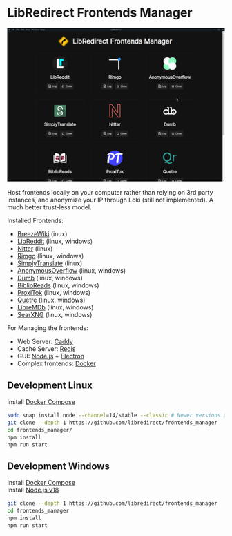 # LibRedirect Frontends Manager

<img src="src/assets/imgs/screenshot.png" width=700>

Host frontends locally on your computer rather than relying on 3rd party instances, and anonymize your IP through Loki (still not implemented). A much better trust-less model.

Installed Frontends:
- [BreezeWiki](https://breezewiki.com/) (inux)
- [LibReddit](https://github.com/spikecodes/libreddit) (linux, windows)
- [Nitter](https://github.com/zedeus/nitter) (linux)
- [Rimgo](https://codeberg.org/video-prize-ranch/rimgo) (linux, windows)
- [SimplyTranslate](https://git.sr.ht/~metalune/simplytranslate_web) (linux)
- [AnonymousOverflow](https://github.com/httpjamesm/AnonymousOverflow) (linux, windows)
- [Dumb](https://github.com/rramiachraf/dumb) (linux, windows)
- [BiblioReads](https://github.com/nesaku/BiblioReads) (linux, windows)
- [ProxiTok](https://github.com/pablouser1/ProxiTok) (linux, windows)
- [Quetre](https://github.com/zyachel/quetre) (linux, windows)
- [LibreMDb](https://github.com/zyachel/libremdb) (linux, windows)
- [SearXNG](https://github.com/searxng/searxng) (linux, windows)

For Managing the frontends:
- Web Server: [Caddy](https://caddyserver.com/)
- Cache Server: [Redis](https://redis.io/)
- GUI: [Node.js](https://nodejs.org/) + [Electron](https://www.electronjs.org/)
- Complex frontends: [Docker](https://www.docker.com/)

## Development Linux
Install [Docker Compose](https://docs.docker.com/desktop/install/linux-install/)
```bash
sudo snap install node --channel=14/stable --classic # Newer versions aren't working
git clone --depth 1 https://github.com/libredirect/frontends_manager
cd frontends_manager/
npm install
npm run start
```

## Development Windows
Install [Docker Compose](https://docs.docker.com/desktop/install/windows-install/)\
Install [Node.js v18](https://nodejs.org/en/download)
```bash
git clone --depth 1 https://github.com/libredirect/frontends_manager
cd frontends_manager
npm install
npm run start
```